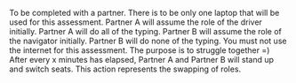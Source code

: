 To be completed with a partner.
There is to be only one laptop that will be used for this assessment. 
Partner A will assume the role of the driver initially. Partner A will do all of the typing.
Partner B will assume the role of the navigator initially. Partner B will do none of the typing.
You must not use the internet for this assessment. The purpose is to struggle together =)
After every x minutes has elapsed, Partner A and Partner B will stand up and switch seats. This action represents the swapping of roles. 

